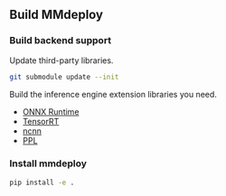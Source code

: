## Build MMdeploy

### Build backend support

Update third-party libraries.

```bash
git submodule update --init
```

Build the inference engine extension libraries you need.

- [ONNX Runtime](ops/onnxruntime.md)
- [TensorRT](backends/tensorrt.md)
- [ncnn](backends/ncnn.md)
- [PPL](backends/ppl.md)

### Install mmdeploy

```bash
pip install -e .
```
